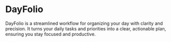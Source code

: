 # DayFolio
DayFolio is a streamlined workflow for organizing your day with clarity and precision. It turns your daily tasks and priorities into a clear, actionable plan, ensuring you stay focused and productive.
